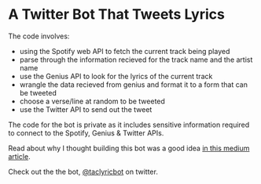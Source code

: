 # A Twitter Bot That Tweets Lyrics

The code involves:
* using the Spotify web API to fetch the current track being played
* parse through the information recieved for the track name and the artist name
* use the Genius API to look for the lyrics of the current track
* wrangle the data recieved from genius and format it to a form that can be tweeted
* choose a verse/line at random to be tweeted
* use the Twitter API to send out the tweet

The code for the bot is private as it includes sensitive information required to connect to the Spotify, Genius & Twitter APIs.

Read about why I thought building this bot was a good idea [in this medium article](https://medium.com/@tahsinac/lyrics-are-a-form-of-literature-this-twitter-bot-will-help-you-see-it-a8f19cc1078e).

Check out the the bot, [@taclyricbot](https://twitter.com/taclyricbot) on twitter.
